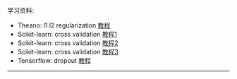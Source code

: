 学习资料:

- Theano: l1 l2 regularization [教程](https://morvanzhou.github.io/tutorials/machine-learning/theano/3-5-regularization/)
- Scikit-learn: cross validation [教程1](https://morvanzhou.github.io/tutorials/machine-learning/sklearn/3-2-cross-validation1/)
- Scikit-learn: cross validation [教程2](https://morvanzhou.github.io/tutorials/machine-learning/sklearn/3-3-cross-validation2/)
- Scikit-learn: cross validation [教程3](https://morvanzhou.github.io/tutorials/machine-learning/sklearn/3-4-cross-validation3/)
- Tensorflow: dropout [教程](https://morvanzhou.github.io/tutorials/machine-learning/tensorflow/5-02-dropout/)


----------

